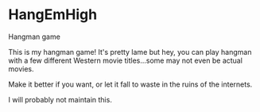 # HangEmHigh
Hangman game


This is my hangman game! It's pretty lame but hey, you can play hangman with a few different Western movie titles...some may not even be actual movies.

Make it better if you want, or let it fall to waste in the ruins of the internets.

I will probably not maintain this.